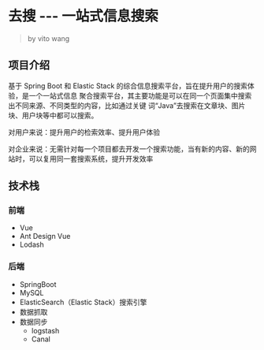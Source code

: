 # 去搜 --- 一站式信息搜索

> by vito wang

## 项目介绍

基于 Spring Boot 和 Elastic Stack 的综合信息搜索平台，旨在提升用户的搜索体验，是一个一站式信息
聚合搜索平台，其主要功能是可以在同一个页面集中搜索出不同来源、不同类型的内容，比如通过关键
词“Java”去搜索在文章块、图片块、用户块等中都可以搜索。

对用户来说：提升用户的检索效率、提升用户体验

对企业来说：无需针对每一个项目都去开发一个搜索功能，当有新的内容、新的网站时，可以复用同一套搜索系统，提升开发效率

## 技术栈

### 前端

- Vue
- Ant Design Vue
- Lodash

### 后端

- SpringBoot
- MySQL
- ElasticSearch（Elastic Stack）搜索引擎
- 数据抓取
- 数据同步
  - logstash
  - Canal
